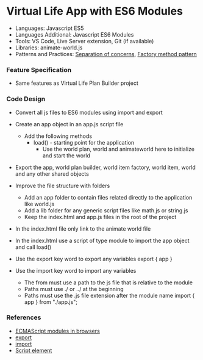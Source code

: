 
# Virtual Life App with ES6 Modules

* Languages: Javascript ES5
* Languages Additional: Javascript ES6 Modules
* Tools: VS Code, Live Server extension, Git (if available)
* Libraries: animate-world.js
* Patterns and Practices: [Separation of concerns](http://redrockcodecamp.org/wikipedia/separation_of_concerns.html), [Factory method pattern](http://redrockcodecamp.org/wikipedia/factory_method_pattern.html)

### Feature Specification

* Same features as Virtual Life Plan Builder project

### Code Design

* Convert all js files to ES6 modules using import and export
* Create an app object in an app.js script file
	* Add the following methods
		* load() - starting point for the application
			* Use the world plan, world and animateworld here to initialize and start the world
* Export the app, world plan builder, world item factory, world item, world and any other shared objects
* Improve the file structure with folders
	* Add an app folder to contain files related directly to the application like world.js
	* Add a lib folder for any generic script files like math.js or string.js
	* Keep the index.html and app.js files in the root of the project
* In the index.html file only link to the animate world file
* In the index.html use a script of type module to import the app object and call load()
		<body>
			<script src="http://redrockcodecamp.org/educationMaterials/workbenchProjects/phase-i/virtual-life-01-app/animate-world.js"></script>
			<script type="module">

				import { app } from "./app.js";

				app.load();

			</script>
		</body>

### Notes

* How to use ES6 Modules for the browser
	* Set scripts in the html to type module
			<script type="module"></script>

	* Use the export key word to export any variables
			export { app }

	* Use the import key word to import any variables
		* The from must use a path to the js file that is relative to the module
		* Paths must use ./ or ../ at the beginning
		* Paths must use the .js file extension after the module name
				import { app } from "./app.js";

### References

* [ECMAScript modules in browsers](http://redrockcodecamp.org/educationMaterials/booksMaterials/languages/JavaScript-ES6/ES6-modules/ECMAScript%20modules%20in%20browsers%20-%20JakeArchibald.com.html)
* [export](http://redrockcodecamp.org/docs/javascript/developer.mozilla.org/en-US/docs/Web/JavaScript/Reference/statements/export.html)
* [import](http://redrockcodecamp.org/docs/javascript/developer.mozilla.org/en-US/docs/Web/JavaScript/Reference/statements/import.html)
* [Script element](http://redrockcodecamp.org/docs/html/developer.mozilla.org/en-US/docs/Web/HTML/Element/script.html#attr-type)
